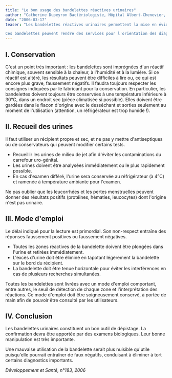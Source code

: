 ```yaml
---
title: "Le bon usage des bandelettes réactives urinaires"
author: "Catherine Dupeyron Bactériologiste, Hôpital Albert-Chenevier, Créteil, France."
date: "2006-03-17"
teaser: "Les bandelettes réactives urinaires permettent la mise en évidence d'un certain nombre d'ano­malies biologiques visibles au niveau des urines. Elles sont employées soit dans le cadre de dépis­tages chez un grand nombre de patients, soit au niveau d'hôpitaux ou de dispensaires qui ne disposent pas d'un laboratoire de biologie.

Ces bandelettes peuvent rendre des services pour l'orientation des diagnostics à condition toute­fois d'être correctement employées. En effet, la qualité et la validité des résultats obtenus sont soumises au respect de précautions indispensables qui concernent aussi bien les conditions de conservation des bandelettes que la méthodologie employée, les indications de la recherche et l'interprétation des résultats. Les bandelettes réactives sont commercialisées par différentes firmes, mais les recherches reposent sur les mêmes réactions chimiques ou enzymatiques. Les recommandations énoncées ici sont valables pour tous les types de bandelettes urinaires. Certains laboratoires proposent en même temps des appareils de lecture des bandelettes, munis d'une imprimante, délivrant ainsi un compte rendu d'analyse écrit. Le fait de disposer de ces appareils ne dispense pas des précautions d'emploi."
---
```


## I. Conservation

C'est un point très important : les bandelettes sont imprégnées d'un réactif chimique, souvent sensible à la chaleur, à l'humidité et à la lumière. Si ce réactif est altéré, les résultats peuvent être difficiles à lire ou, ce qui est encore plus grave, faussement négatifs. Il faudra toujours respecter les consignes indiquées par le fabricant pour la conservation. En particulier, les bandelettes doi­vent toujours être conservées à une température inférieure à 30°C, dans un endroit sec (pièce cli­matisée si possible). Elles doivent être gardées dans le flacon d'origine avec le desséchant et sorties seulement au moment de l'utilisation (attention, un réfrigérateur est trop humide !).

## II. Recueil des urines

Il faut utiliser un récipient propre et sec, et ne pas y mettre d'antiseptiques ou de conserva­teurs qui peuvent modifier certains tests.

*   Recueillir les urines de milieu de jet afin d'éviter les contaminations du carrefour uro-génital.  
*   Les urines doivent être analysées immédiatement ou le plus rapidement possible.  
*   En cas d'examen différé, l'urine sera conservée au réfrigérateur (à 4°C) et ramenée à température ambiante pour l'examen.

Ne pas oublier que les leucor­rhées et les pertes menstruelles peuvent donner des résultats positifs (protéines, hématies, leuco­cytes) dont l'origine n'est pas urinaire.

## III. Mode d'emploi

Le délai indiqué pour la lecture est primordial. Son non-respect entraîne des réponses faus­sement positives ou faussement négatives.

*   Toutes les zones réactives de la bandelette doivent être plongées dans l'urine et retirées immédiatement.  
*   L'excès d'urine doit être éli­miné en tapotant légèrement la bandelette sur le bord du récipient.  
*   La bandelette doit être tenue horizontale pour éviter les interférences en cas de plusieurs recherches simultanées.

Toutes les bandelettes sont livrées avec un mode d'emploi comportant, entre autres, le seuil de détection de chaque zone et l'interpré­tation des réactions. Ce mode d'emploi doit être soigneusement conservé, à portée de main afin de pouvoir être consulté par les utilisateurs.

## IV. Conclusion

Les bandelettes urinaires constituent un bon outil de dépistage. La confirmation devra être apportée par des examens biologiques. Leur bonne manipulation est très importante.

Une mauvaise utilisation de la bandelette serait plus nuisible qu'utile puisqu'elle pourrait entraî­ner de faux négatifs, conduisant à éliminer à tort certains diagnostics importants.

_Développement et Santé, n°183, 2006_